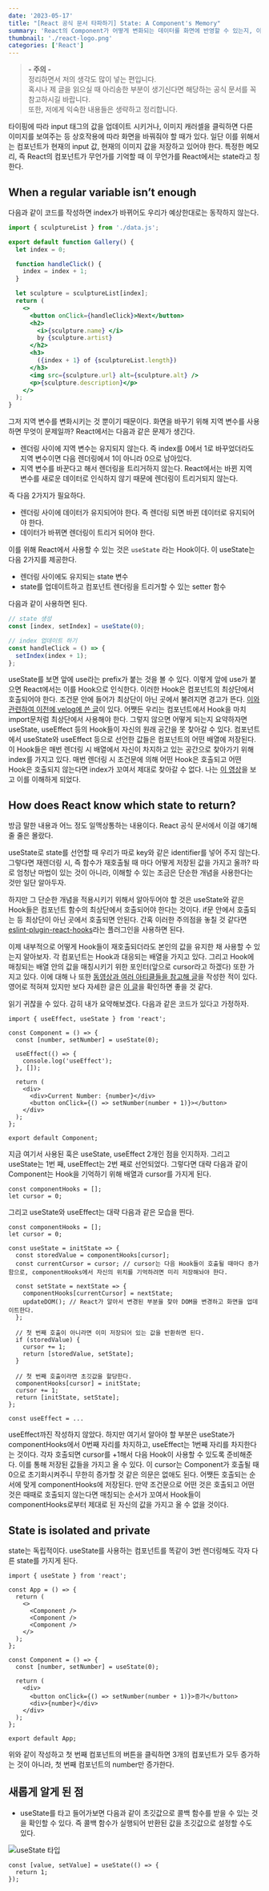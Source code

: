```yaml
---
date: '2023-05-17'
title: "[React 공식 문서 타파하기] State: A Component's Memory"
summary: 'React의 Component가 어떻게 변화되는 데이터를 화면에 반영할 수 있는지, 이 데이터는 재렌더링 시 어떻게 기억해서 가지고 올 수 있는지 알아봅니다.'
thumbnail: './react-logo.png'
categories: ['React']
---
```


> <strong>- 주의 -</strong> <br /> 정리하면서 저의 생각도 많이 넣는 편입니다. <br /> 혹시나 제 글을 읽으실 때 아리송한 부분이 생기신다면 해당하는 공식 문서를 꼭 참고하시길 바랍니다. <br /> 또한, 저에게 익숙한 내용들은 생략하고 정리합니다.

타이핑에 따라 input 태그의 값을 업데이트 시키거나, 이미지 캐러셀을 클릭하면 다른 이미지를 보여주는 등 상호작용에 따라 화면을 바꿔줘야 할 때가 있다. 일단 이를 위해서는 컴포넌트가 현재의 input 값, 현재의 이미지 값을 저장하고 있어야 한다. 특정한 메모리, 즉 React의 컴포넌트가 무언가를 기억할 때 이 무언가를 React에서는 state라고 칭한다.

## When a regular variable isn’t enough

다음과 같이 코드를 작성하면 index가 바뀌어도 우리가 예상한대로는 동작하지 않는다.

```jsx
import { sculptureList } from './data.js';

export default function Gallery() {
  let index = 0;

  function handleClick() {
    index = index + 1;
  }

  let sculpture = sculptureList[index];
  return (
    <>
      <button onClick={handleClick}>Next</button>
      <h2>
        <i>{sculpture.name} </i>
        by {sculpture.artist}
      </h2>
      <h3>
        ({index + 1} of {sculptureList.length})
      </h3>
      <img src={sculpture.url} alt={sculpture.alt} />
      <p>{sculpture.description}</p>
    </>
  );
}
```

그저 지역 변수를 변화시키는 것 뿐이기 때문이다. 화면을 바꾸기 위해 지역 변수를 사용하면 무엇이 문제일까? React에서는 다음과 같은 문제가 생긴다.

- 렌더링 사이에 지역 변수는 유지되지 않는다. 즉 index를 0에서 1로 바꾸었더라도 지역 변수이면 다음 렌더링에서 1이 아니라 0으로 남아있다.
- 지역 변수를 바꾼다고 해서 렌더링을 트리거하지 않는다. React에서는 바뀐 지역 변수를 새로운 데이터로 인식하지 않기 때문에 렌더링이 트리거되지 않는다.

즉 다음 2가지가 필요하다.

- 렌더링 사이에 데이터가 유지되어야 한다. 즉 렌더링 되면 바뀐 데이터로 유지되어야 한다.
- 데이터가 바뀌면 렌더링이 트리거 되어야 한다.

이를 위해 React에서 사용할 수 있는 것은 `useState` 라는 Hook이다. 이 useState는 다음 2가지를 제공한다.

- 렌더링 사이에도 유지되는 state 변수
- state를 업데이트하고 컴포넌트 렌더링을 트리거할 수 있는 setter 함수

다음과 같이 사용하면 된다.

```jsx
// state 생성
const [index, setIndex] = useState(0);

// index 업데이트 하기
const handleClick = () => {
  setIndex(index + 1);
};
```

useState를 보면 앞에 use라는 prefix가 붙는 것을 볼 수 있다. 이렇게 앞에 use가 붙으면 React에서는 이를 Hook으로 인식한다. 이러한 Hook은 컴포넌트의 최상단에서 호출되어야 한다. 조건문 안에 들어가 최상단이 아닌 곳에서 불려지면 경고가 뜬다. [이와 관련하여 이전에 velog에 쓴 글](https://velog.io/@metamong/Closure-on-React-Hooks#closure-on-usestate-useeffect)이 있다. 어쨋든 우리는 컴포넌트에서 Hook을 마치 import문처럼 최상단에서 사용해야 한다. 그렇지 않으면 어떻게 되는지 요약하자면 useState, useEffect 등의 Hook들이 자신의 원래 공간을 못 찾아갈 수 있다. 컴포넌트에서 useState와 useEffect 등으로 선언한 값들은 컴포넌트의 어떤 배열에 저장된다. 이 Hook들은 매번 렌더링 시 배열에서 자신이 차지하고 있는 공간으로 찾아가기 위해 index를 가지고 있다. 매번 렌더링 시 조건문에 의해 어떤 Hook은 호출되고 어떤 Hook은 호출되지 않는다면 index가 꼬여서 제대로 찾아갈 수 없다. 나는 [이 영상](https://www.youtube.com/watch?v=KJP1E-Y-xyo)을 보고 이를 이해하게 되었다.

## How does React know which state to return?

방금 말한 내용과 어느 정도 일맥상통하는 내용이다. React 공식 문서에서 이걸 얘기해줄 줄은 몰랐다.

useState로 state를 선언할 때 우리가 따로 key와 같은 identifier를 넣어 주지 않는다. 그렇다면 재렌더링 시, 즉 함수가 재호출될 때 마다 어떻게 저장된 값을 가지고 올까? 따로 엄청난 마법이 있는 것이 아니라, 이해할 수 있는 조금은 단순한 개념을 사용한다는 것만 일단 알아두자.

하지만 그 단순한 개념을 적용시키기 위해서 알아두어야 할 것은 useState와 같은 Hook들은 컴포넌트 함수의 최상단에서 호출되어야 한다는 것이다. if문 안에서 호출되는 등 최상단이 아닌 곳에서 호출되면 안된다. 간혹 이러한 주의점을 놓칠 것 같다면 [eslint-plugin-react-hooks](https://www.npmjs.com/package/eslint-plugin-react-hooks)라는 플러그인을 사용하면 된다.

이제 내부적으로 어떻게 Hook들이 재호출되더라도 본인의 값을 유지한 채 사용할 수 있는지 알아보자. 각 컴포넌트는 Hook과 대응되는 배열을 가지고 있다. 그리고 Hook에 매칭되는 배열 안의 값을 매칭시키기 위한 포인터(앞으로 cursor라고 하겠다) 또한 가지고 있다. 이에 대해 나 또한 [동영상과 여러 아티클들을 참고해 글](https://velog.io/@metamong/Closure-on-React-Hooks#closure-on-usestate-useeffect)을 작성한 적이 있다. 영어로 적혀져 있지만 보다 자세한 글은 [이 글](https://medium.com/@ryardley/react-hooks-not-magic-just-arrays-cd4f1857236e)을 확인하면 좋을 것 같다.

읽기 귀찮을 수 있다. 감히 내가 요약해보겠다. 다음과 같은 코드가 있다고 가정하자.

```tsx
import { useEffect, useState } from 'react';

const Component = () => {
  const [number, setNumber] = useState(0);

  useEffect(() => {
    console.log('useEffect');
  }, []);

  return (
    <div>
      <div>Current Number: {number}</div>
      <button onClick={() => setNumber(number + 1)}></button>
    </div>
  );
};

export default Component;
```

지금 여기서 사용된 훅은 useState, useEffect 2개인 점을 인지하자. 그리고 useState는 1번 째, useEffect는 2번 째로 선언되었다. 그렇다면 대략 다음과 같이 Component는 Hook을 기억하기 위해 배열과 cursor를 가지게 된다.

```tsx
const componentHooks = [];
let cursor = 0;
```

그리고 useState와 useEffect는 대략 다음과 같은 모습을 띈다.

```tsx
const componentHooks = [];
let cursor = 0;

const useState = initState => {
  const storedValue = componentHooks[cursor];
  const currentCursor = cursor; // cursor는 다음 Hook들이 호출될 때마다 증가함으로, componentHooks에서 자신의 위치를 기억하려면 미리 저장해놔야 한다.

  const setState = nextState => {
    componentHooks[currentCursor] = nextState;
    updateDOM(); // React가 알아서 변경된 부분을 찾아 DOM을 변경하고 화면을 업데이트한다.
  };

  // 첫 번째 호출이 아니라면 이미 저장되어 있는 값을 반환하면 된다.
  if (storedValue) {
    cursor += 1;
    return [storedValue, setState];
  }

  // 첫 번째 호출이라면 초깃값을 할당한다.
  componentHooks[cursor] = initState;
  cursor += 1;
  return [initState, setState];
};

const useEffect = ...
```

useEffect까진 작성하지 않았다. 하지만 여기서 알아야 할 부분은 useState가 componentHooks에서 0번째 자리를 차지하고, useEffect는 1번째 자리를 차지한다는 것이다. 각자 호출되면 cursor를 +1해서 다음 Hook이 사용할 수 있도록 준비해준다. 이를 통해 저장된 값들을 가지고 올 수 있다. 이 cursor는 Component가 호출될 때 0으로 초기화시켜주니 무한히 증가할 것 같은 의문은 없애도 된다. 어쨋든 호출되는 순서에 맞게 componentHooks에 저장된다. 만약 조건문으로 어떤 것은 호출되고 어떤 것은 때때로 호출되지 않는다면 매칭되는 순서가 꼬여서 Hook들이 componentHooks로부터 제대로 된 자신의 값을 가지고 올 수 없을 것이다.

## State is isolated and private

state는 독립적이다. useState를 사용하는 컴포넌트를 똑같이 3번 렌더링해도 각자 다른 state를 가지게 된다.

```tsx
import { useState } from 'react';

const App = () => {
  return (
    <>
      <Component />
      <Component />
      <Component />
    </>
  );
};

const Component = () => {
  const [number, setNumber] = useState(0);

  return (
    <div>
      <button onClick={() => setNumber(number + 1)}>증가</button>
      <div>{number}</div>
    </div>
  );
};

export default App;
```

위와 같이 작성하고 첫 번째 컴포넌트의 버튼을 클릭하면 3개의 컴포넌트가 모두 증가하는 것이 아니라, 첫 번째 컴포넌트의 number만 증가한다.

## 새롭게 알게 된 점

- useState를 타고 들어가보면 다음과 같이 초깃값으로 콜백 함수를 받을 수 있는 것을 확인할 수 있다. 즉 콜백 함수가 실행되어 반환된 값을 초깃값으로 설정할 수도 있다.

![useState 타입](./usestate-type.png)

```tsx
const [value, setValue] = useState(() => {
  return 1;
});
```
